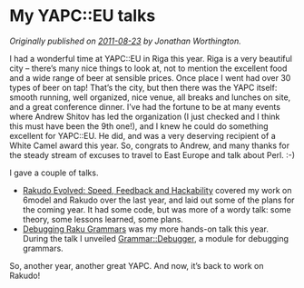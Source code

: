 # My YAPC::EU talks
    
*Originally published on [2011-08-23](https://6guts.wordpress.com/2011/08/23/my-yapceu-talks/) by Jonathan Worthington.*

I had a wonderful time at YAPC::EU in Riga this year. Riga is a very beautiful city – there’s many nice things to look at, not to mention the excellent food and a wide range of beer at sensible prices. Once place I went had over 30 types of beer on tap! That’s the city, but then there was the YAPC itself: smooth running, well organized, nice venue, all breaks and lunches on site, and a great conference dinner. I’ve had the fortune to be at many events where Andrew Shitov has led the organization (I just checked and I think this must have been the 9th one!), and I knew he could do something excellent for YAPC::EU. He did, and was a very deserving recipient of a White Camel award this year. So, congrats to Andrew, and many thanks for the steady stream of excuses to travel to East Europe and talk about Perl. :-)

I gave a couple of talks.

- [Rakudo Evolved: Speed, Feedback and Hackability](http://jnthn.net/papers/2011-yapceu-rakudo.pdf) covered my work on 6model and Rakudo over the last year, and laid out some of the plans for the coming year. It had some code, but was more of a wordy talk: some theory, some lessons learned, some plans.
- [Debugging Raku Grammars](http://jnthn.net/papers/2011-yapceu-grammars.pdf) was my more hands-on talk this year. During the talk I unveiled [Grammar::Debugger](https://github.com/jnthn/grammar-debugger), a module for debugging grammars.

So, another year, another great YAPC. And now, it’s back to work on Rakudo!
